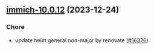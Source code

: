 

## [immich-10.0.12](https://github.com/truecharts/charts/compare/immich-10.0.11...immich-10.0.12) (2023-12-24)

### Chore

- update helm general non-major by renovate ([#16376](https://github.com/truecharts/charts/issues/16376))
  
  